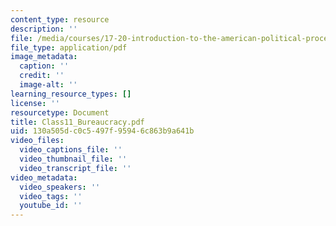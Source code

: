```yaml
---
content_type: resource
description: ''
file: /media/courses/17-20-introduction-to-the-american-political-process-fall-2020/class11_bureaucracy.pdf
file_type: application/pdf
image_metadata:
  caption: ''
  credit: ''
  image-alt: ''
learning_resource_types: []
license: ''
resourcetype: Document
title: Class11_Bureaucracy.pdf
uid: 130a505d-c0c5-497f-9594-6c863b9a641b
video_files:
  video_captions_file: ''
  video_thumbnail_file: ''
  video_transcript_file: ''
video_metadata:
  video_speakers: ''
  video_tags: ''
  youtube_id: ''
---
```

